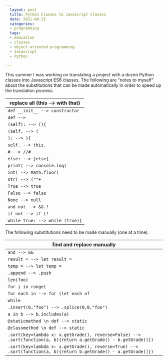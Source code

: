 ```yaml
---
  layout: post
  title: Python Classes to Javascript Classes
  date: 2021-08-13
  categories:
  - programming
  tags:
  - education
  - classes
  - object-oriented programming
  - Javascript
  - Python

---
```



This summer I was working on translating a project with a dozen Python classes into Javascript ES6 classes. The following are "notes to myself" about the substitutions that can be made automatically in order to speed up the translation process.



| replace all (this --> with that) |
| ------------ |
| `def __init__ --> constructor` |
| `def --> ` |
| `(self): --> (){` |
| `(self, --> (` |
| `): --> ){` |
| `self. --> this.` |
| `# --> //#` |
| `else: --> }else{` |
| `print( --> console.log(` |
| `int( --> Math.floor(` |
| `str( --> (""+` |
| `True --> true` |
| `False --> false` |
| `None --> null` |
| `and not --> && !` |
| `if not --> if (!` |
| `while true: --> while (true){` |



The following substitutions need to be made manually (one at a time).



| find and replace manually |
| ------------- |
| `and --> &&` |
| `result = --> let result = ` |
| `temp = --> let temp = ` |
| `.append --> .push` |
| `len(foo)` |
| `for i in range(` |
| `for each in --> for (let each of` |
| `while` |
| `.insert(0,"foo") --> .splice(0,0,"foo")` |
| `a in b --> b.includes(a)` |
| `@staticmethod \n def --> static` |
| `@classmethod \n def --> static` |
| `.sort(key=lambda x: x.getGrade(), reverse=False) --> .sort(function(a, b){return a.getGrade() - b.getGrade()})` |
| `.sort(key=lambda x: x.getGrade(), reverse=True) --> .sort(function(a, b){return b.getGrade() - a.getGrade()})` |
